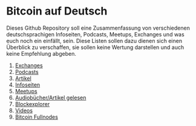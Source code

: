 # Bitcoin auf Deutsch
Dieses Github Repository soll eine Zusammenfassung von verschiedenen deutschsprachigen Infoseiten, Podcasts, Meetups, Exchanges und was euch noch ein einfällt, sein.
Diese Listen sollen dazu dienen sich einen Überblick zu verschaffen, sie sollen keine Wertung darstellen und auch keine Empfehlung abgeben.

1. [Exchanges](https://github.com/bitcointurm/BitcoinGerman/blob/master/Exchanges.md)
2. [Podcasts](https://github.com/bitcointurm/BitcoinGerman/blob/master/Podcast.md)
3. [Artikel](https://github.com/bitcointurm/BitcoinGerman/blob/master/Artikel.md)
4. [Infoseiten](https://github.com/bitcointurm/BitcoinGerman/blob/master/Infoseiten.md)
5. [Meetups](https://github.com/bitcointurm/BitcoinGerman/blob/master/Meetups.md)
6. [Audiobücher/Artikel gelesen](https://github.com/bitcointurm/BitcoinGerman/blob/master/Audio.md)
7. [Blockexplorer](https://github.com/bitcointurm/BitcoinGerman/blob/master/Blockexplorer.md)
8. [Videos](https://github.com/bitcointurm/BitcoinGerman/blob/master/Videos.md)
9. [Bitcoin Fullnodes](https://github.com/bavarianledger/bitcoin-nodes)
